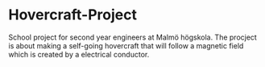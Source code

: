 # Hovercraft-Project
School project for second year engineers at Malmö högskola. 
The procject is about making a self-going hovercraft that will follow a magnetic field which is created by a electrical conductor.
